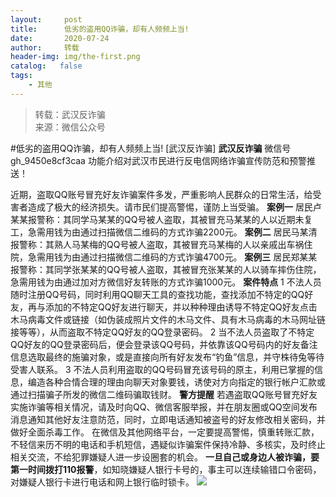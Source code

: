 ```yaml
---
layout:     post
title:      低劣的盗用QQ诈骗，却有人频频上当!
date:       2020-07-24
author:     转载
header-img: img/the-first.png
catalog:   false
tags:
    - 其他
---
```


<blockquote><p>转载：武汉反诈骗<br>
来源：微信公众号</p></blockquote>

#低劣的盗用QQ诈骗，却有人频频上当!
[武汉反诈骗]
**武汉反诈骗**
微信号gh_9450e8cf3caa
功能介绍对武汉市民进行反电信网络诈骗宣传防范和预警推送！

近期，盗取QQ账号冒充好友诈骗案件多发，严重影响人民群众的日常生活，给受害者造成了极大的经济损失。请市民们提高警惕，谨防上当受骗。
**案例一**
居民卢某某报警称：其同学马某某的QQ号被人盗取，其被冒充马某某的人以近期未复工，急需用钱为由通过扫描微信二维码的方式诈骗2200元。
**案例二**
居民马某清报警称：其熟人马某梅的QQ号被人盗取，其被冒充马某梅的人以亲戚出车祸住院，急需用钱为由通过扫描微信二维码的方式诈骗4700元。
**案例三**
居民郑某某报警称：其同学张某某的QQ号被人盗取，其被冒充张某某的人以骑车摔伤住院，急需用钱为由通过加对方微信好友转账的方式诈骗1000元。
****案件特点****
1
不法人员随时注册QQ号码，同时利用QQ聊天工具的查找功能，查找添加不特定的QQ好友，再与添加的不特定QQ好友进行聊天，并以种种理由诱导不特定QQ好友点击木马病毒文件或链接（如伪装成照片文件的木马文件、具有木马病毒的木马网址链接等等），从而盗取不特定QQ好友的QQ登录密码。
2
当不法人员盗取了不特定QQ好友的QQ登录密码后，便会登录该QQ号码，并依靠该QQ号码内的好友备注信息选取最终的施骗对象，或是直接向所有好友发布“钓鱼”信息，并守株待兔等待受害人联系。
3
不法人员利用盗取的QQ号码冒充该号码的原主，利用已掌握的信息，编造各种合情合理的理由向聊天对象要钱，诱使对方向指定的银行帐户汇款或通过扫描骗子所发的微信二维码骗取钱财。
**警方提醒**
若遇盗取QQ账号冒充好友实施诈骗等相关情况，请及时向QQ、微信客服举报，并在朋友圈或QQ空间发布消息通知其他好友注意防范，同时，立即电话通知被盗号的好友修改相关密码，并做好全面杀毒工作。
在微信及其他网络平台，一定要提高警惕，慎重转账汇款，不轻信来历不明的电话和手机短信，遇疑似诈骗案件保持冷静、多核实，及时终止相关交流，不给犯罪嫌疑人进一步设圈套的机会。
**一旦自己或身边人被诈骗，要第一时间拨打110报警**，如知晓嫌疑人银行卡号的，事主可以连续输错口令密码，对嫌疑人银行卡进行电话和网上银行临时锁卡。
![]({{site.baseurl}}/postimg/8wBAcE4t1v5MXc8seCJO47TInUV4oHic4ibRACvQm1lv9naWsFx2ChZr3Sa64ib9JiaVKmNUrHbRjkRJcCzRWuahsg.jpeg)
